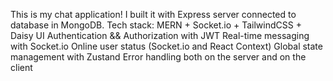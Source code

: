 This is my chat application!
I built it with Express server connected to database in MongoDB.
Tech stack: MERN + Socket.io + TailwindCSS + Daisy UI
Authentication && Authorization with JWT
Real-time messaging with Socket.io
Online user status (Socket.io and React Context)
Global state management with Zustand
Error handling both on the server and on the client
